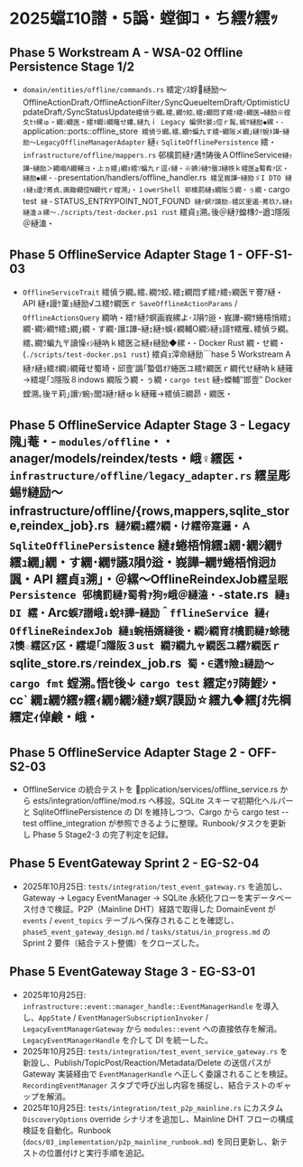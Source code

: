 ﻿# 2025蟷ｴ10譛・5譌･ 螳御ｺ・ち繧ｹ繧ｯ

## Phase 5 Workstream A - WSA-02 Offline Persistence Stage 1/2
- `domain/entities/offline/commands.rs` 繧定ｿｽ蜉縺励～OfflineActionDraft` / `OfflineActionFilter` / `SyncQueueItemDraft` / `OptimisticUpdateDraft` / `SyncStatusUpdate` 繧偵ラ繝｡繧､繝ｳ蛟､繧ｪ繝悶ず繧ｧ繧ｯ繝医→縺励※螳夂ｾｩ縲ゅ・繝ｼ繝医・繧ｵ繝ｼ繝薙せ螻､縺九ｉ Legacy 蝙倶ｾ晏ｭ倥ｒ髯､蜴ｻ縺励◆縲・- `application::ports::offline_store` 繧偵ラ繝｡繧､繝ｳ蝙九す繧ｰ繝阪メ繝｣縺ｸ蛻ｷ譁ｰ縺励～LegacyOfflineManagerAdapter` 縺ｨ `SqliteOfflinePersistence` 繧・`infrastructure/offline/mappers.rs` 邨檎罰縺ｧ遘ｻ陦後ＡOfflineService` 縺ｯ譁ｰ縺励＞繝峨Λ繝輔ヨ・上ヵ繧｣繝ｫ繧ｿ蝙九ｒ逕ｨ縺・※蜻ｼ縺ｳ蜃ｺ縺帙ｋ繧医≧蜀肴ｧ区・縺励◆縲・- `presentation/handlers/offline_handler.rs` 繧呈峩譁ｰ縺励ゞI DTO 縺ｨ縺ｮ逶ｸ莠貞､画鋤繝倥Ν繝代ｒ螳溯｣・１owerShell 邨檎罰縺ｮ繝阪う繝・ぅ繝・`cargo test` 縺・`STATUS_ENTRYPOINT_NOT_FOUND` 縺ｧ螟ｱ謨励☆繧区里遏･莠玖ｱ｡縺ｮ縺溘ａ縲～./scripts/test-docker.ps1 rust` 繧貞ｮ溯｡後＠縺ｦ蝗槫ｸｰ遒ｺ隱阪＠縺溘・
## Phase 5 OfflineService Adapter Stage 1 - OFF-S1-03
- `OfflineServiceTrait` 繧偵ラ繝｡繧､繝ｳ蛟､繧ｪ繝悶ず繧ｧ繧ｯ繝医〒謇ｱ縺・API 縺ｫ謾ｹ菫ｮ縺励√ユ繧ｹ繝医ｒ `SaveOfflineActionParams` / `OfflineActionsQuery` 繝吶・繧ｹ縺ｸ螟画峩縲よ･ｽ隕ｳ逧・峩譁ｰ繝ｻ蜷梧悄繧ｭ繝･繝ｼ繝ｻ繧ｭ繝｣繝・す繝･譖ｴ譁ｰ縺ｪ縺ｩ蜈ｨ繝輔Ο繝ｼ縺ｮ謌ｻ繧雁､繧偵ラ繝｡繧､繝ｳ蝙九〒讀懆ｨｼ縺吶ｋ繧医≧縺ｫ縺励◆縲・- Docker Rust 繝・せ繝・(`./scripts/test-docker.ps1 rust`) 繧貞ｮ滓命縺励￣hase 5 Workstream A 縺ｧ縺ｮ繧ｵ繝ｼ繝薙せ蜀埼・邱壹′譌｢蟄倡ｵｱ蜷医ユ繧ｹ繝医ｒ繝代せ縺吶ｋ縺薙→繧堤｢ｺ隱阪８indows 繝阪う繝・ぅ繝・`cargo test` 縺ｯ蠑輔″邯壹″ Docker 螳溯｡後〒莉｣譖ｿ蜿ｯ閭ｽ縺ｧ縺ゅｋ縺薙→繧偵Ξ繝昴・繝医・
## Phase 5 OfflineService Adapter Stage 3 - Legacy 隗｣菴・- `modules/offline`・・anager/models/reindex/tests・峨♀繧医・ `infrastructure/offline/legacy_adapter.rs` 繧呈彫蜴ｻ縺励～infrastructure/offline/{rows,mappers,sqlite_store,reindex_job}.rs` 縺ｸ繝ｭ繧ｸ繝・け繧帝寔邏・ＡSqliteOfflinePersistence` 縺ｫ蜷梧悄繧ｭ繝･繝ｼ繝ｻ繧ｭ繝｣繝・す繝･繝ｻ讌ｽ隕ｳ逧・峩譁ｰ繝ｻ蜷梧悄迥ｶ諷・API 繧貞ｮ溯｣・＠縲～OfflineReindexJob` 繧呈眠 Persistence 邨檎罰縺ｧ蜀肴ｧ狗ｯ峨＠縺溘・- `state.rs` 縺ｮ DI 繧・`Arc<SqliteOfflinePersistence>` 蜈ｱ譛峨↓蛻ｷ譁ｰ縺励＾fflineService 縺ｨ OfflineReindexJob 縺ｮ蜿梧婿縺後・繝ｼ繝育ｵ檎罰縺ｧ蜍穂ｽ懊☆繧区ｧ区・繧堤｢ｺ隱阪３ust 繝ｦ繝九ャ繝医ユ繧ｹ繝医ｒ `sqlite_store.rs` / `reindex_job.rs` 蜀・∈遘ｻ險ｭ縺励～cargo fmt` 螳溯｡悟ｾ後↓ `cargo test` 繧定ｩｦ陦鯉ｼ・cc` 繝ｪ繝ｳ繧ｯ繧ｨ繝ｩ繝ｼ縺ｧ螟ｱ謨励☆繧九◆繧∫ｵ先棡繧定ｨ倬鹸・峨・
## Phase 5 OfflineService Adapter Stage 2 - OFF-S2-03
- OfflineService の統合テストを pplication/services/offline_service.rs から 	ests/integration/offline/mod.rs へ移設。SQLite スキーマ初期化ヘルパーと SqliteOfflinePersistence の DI を維持しつつ、Cargo から cargo test --test offline_integration が参照できるように整理。Runbook/タスクを更新し Phase 5 Stage2-3 の完了判定を記録。

## Phase 5 EventGateway Sprint 2 - EG-S2-04
- 2025年10月25日: `tests/integration/test_event_gateway.rs` を追加し、Gateway → Legacy EventManager → SQLite 永続化フローを実データベース付きで検証。P2P（Mainline DHT）経路で取得した DomainEvent が `events` / `event_topics` テーブルへ保存されることを確認し、`phase5_event_gateway_design.md` / `tasks/status/in_progress.md` の Sprint 2 要件（結合テスト整備）をクローズした。

## Phase 5 EventGateway Stage 3 - EG-S3-01
- 2025年10月25日: `infrastructure::event::manager_handle::EventManagerHandle` を導入し、`AppState` / `EventManagerSubscriptionInvoker` / `LegacyEventManagerGateway` から `modules::event` への直接依存を解消。`LegacyEventManagerHandle` を介して DI を統一した。
- 2025年10月25日: `tests/integration/test_event_service_gateway.rs` を新設し、Publish/TopicPost/Reaction/Metadata/Delete の送信パスが Gateway 実装経由で `EventManagerHandle` へ正しく委譲されることを検証。`RecordingEventManager` スタブで呼び出し内容を捕捉し、結合テストのギャップを解消。
- 2025年10月25日: `tests/integration/test_p2p_mainline.rs` にカスタム `DiscoveryOptions` override シナリオを追加し、Mainline DHT フローの構成検証を自動化。Runbook (`docs/03_implementation/p2p_mainline_runbook.md`) を同日更新し、新テストの位置付けと実行手順を追記。

